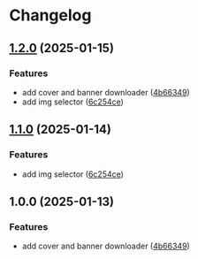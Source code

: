 # Changelog

## [1.2.0](https://github.com/luiisca/lutris-gridder/compare/v1.1.0...v1.2.0) (2025-01-15)


### Features

* add cover and banner downloader ([4b66349](https://github.com/luiisca/lutris-gridder/commit/4b66349cabdd9ac4e61f75a2f97a389d324225fa))
* add img selector ([6c254ce](https://github.com/luiisca/lutris-gridder/commit/6c254ce2cb7cbee91b158882760a379f934c9098))

## [1.1.0](https://github.com/luiisca/lutris-gridder/compare/v1.0.0...v1.1.0) (2025-01-14)


### Features

* add img selector ([6c254ce](https://github.com/luiisca/lutris-gridder/commit/6c254ce2cb7cbee91b158882760a379f934c9098))

## 1.0.0 (2025-01-13)


### Features

* add cover and banner downloader ([4b66349](https://github.com/luiisca/lutris-gridder/commit/4b66349cabdd9ac4e61f75a2f97a389d324225fa))
